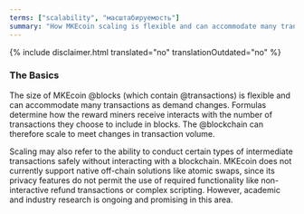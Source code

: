 ```yaml
---
terms: ["scalability", "масштабируемость"]
summary: "How MKEcoin scaling is flexible and can accommodate many transactions as demand changes"
---
```


{% include disclaimer.html translated="no" translationOutdated="no" %}
### The Basics

The size of MKEcoin @blocks (which contain @transactions) is flexible and can accommodate many transactions as demand changes. Formulas determine how the reward miners receive interacts with the number of transactions they choose to include in blocks. The @blockchain can therefore scale to meet changes in transaction volume.

Scaling may also refer to the ability to conduct certain types of intermediate transactions safely without interacting with a blockchain. MKEcoin does not currently support native off-chain solutions like atomic swaps, since its privacy features do not permit the use of required functionality like non-interactive refund transactions or complex scripting. However, academic and industry research is ongoing and promising in this area.
